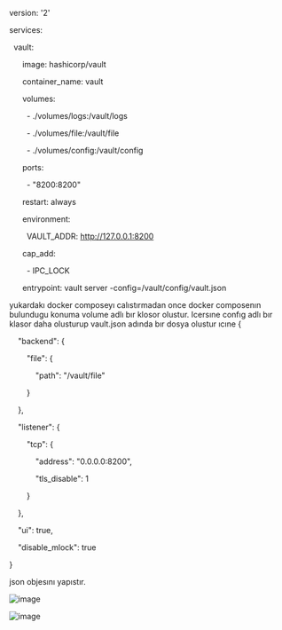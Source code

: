 version: '2'


services:

  vault:

      image: hashicorp/vault

      container_name: vault

      volumes:

        - ./volumes/logs:/vault/logs

        - ./volumes/file:/vault/file

        - ./volumes/config:/vault/config

      ports:

        - "8200:8200"

      restart: always  

      environment:

        VAULT_ADDR: http://127.0.0.1:8200

      cap_add:

        - IPC_LOCK

      entrypoint: vault server -config=/vault/config/vault.json


yukardakı docker composeyı calıstırmadan once docker composenın bulundugu konuma volume adlı bır klosor olustur. Icersıne confıg adlı bır klasor daha olusturup vault.json adında bır dosya olustur ıcıne
{

    "backend": {

        "file": {

            "path": "/vault/file"

        }

    },

    "listener": {

        "tcp": {

            "address": "0.0.0.0:8200",

            "tls_disable": 1

        }

    },

    "ui": true,

    "disable_mlock": true

}

json objesını yapıstır.

![image](https://github.com/ahmetdayi/ImportantNotes/assets/74869229/8e1abd43-aa5d-48b7-b85e-55bb9115c0fd)

![image](https://github.com/ahmetdayi/ImportantNotes/assets/74869229/af4955e9-463a-4395-9de9-769f23a1418a)

